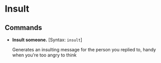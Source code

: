 # Insult

## Commands

- **Insult someone.**
[Syntax: `insult`]
  
  Generates an insulting message for the person you replied to, handy when you're too angry to think
<!--stackedit_data:
eyJoaXN0b3J5IjpbLTE0OTUyMjk5ODZdfQ==
-->